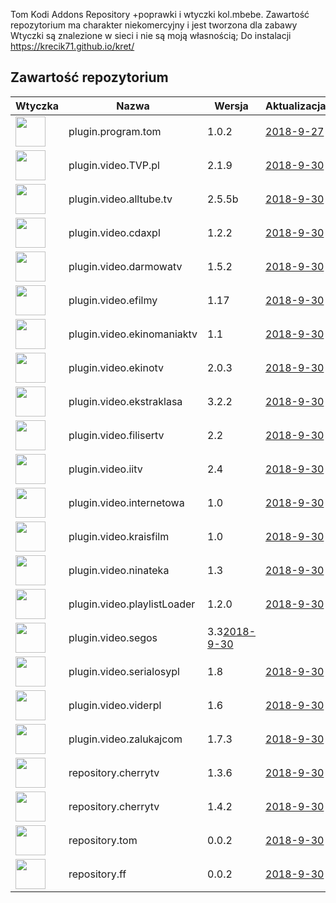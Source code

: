 
Tom Kodi Addons Repository
+poprawki i wtyczki kol.mbebe.
Zawartość repozytorium ma charakter niekomercyjny i jest tworzona dla zabawy
Wtyczki są znalezione w sieci i nie są moją własnością;
Do instalacji
https://krecik71.github.io/kret/

## Zawartość repozytorium
|Wtyczka|Nazwa|Wersja|Aktualizacja|
|---|---|---|---|
|<img src="https://raw.githubusercontent.com/krecik71/kret/master/kret/plugin.program.tom/icon.png" width="48">|plugin.program.tom|1.0.2|[2018-9-27](https://raw.githubusercontent.com/krecik71/kret/master/kret/plugin.program.tom/changelog.txt)
|<img src="https://raw.githubusercontent.com/krecik71/kret/master/kret/plugin.video.TVP.pl/icon.png" width="48">|plugin.video.TVP.pl|2.1.9|[2018-9-30](https://raw.githubusercontent.com/krecik71/kret/master/kret/plugin.video.TVP.pl/changelog.txt)
|<img src="https://raw.githubusercontent.com/krecik71/kret/master/kret/plugin.video.alltube.tv/icon.png" width="48">|plugin.video.alltube.tv|2.5.5b|[2018-9-30](https://raw.githubusercontent.com/krecik71/kret/master/kret/plugin.video.alltube.tv/changelog.txt)
|<img src="https://raw.githubusercontent.com/krecik71/kret/master/kret/plugin.video.cdaxpl/icon.png" width="48">|plugin.video.cdaxpl|1.2.2|[2018-9-30](https://raw.githubusercontent.com/krecik71/kret/master/kret/plugin.video.cdaxpl/changelog.txt)
|<img src="https://raw.githubusercontent.com/krecik71/kret/master/kret/plugin.video.darmowatv/icon.png" width="48">|plugin.video.darmowatv|1.5.2|[2018-9-30](https://raw.githubusercontent.com/krecik71/kret/master/kret/plugin.video.darmowatv/changelog.txt)
|<img src="https://raw.githubusercontent.com/krecik71/kret/master/kret/plugin.video.efilmy/icon.png" width="48">|plugin.video.efilmy|1.17|[2018-9-30](https://raw.githubusercontent.com/krecik71/kret/master/kret/plugin.video.efilmy/changelog.txt)
|<img src="https://raw.githubusercontent.com/krecik71/kret/master/kret/plugin.video.ekinomaniaktv/icon.png" width="48">|plugin.video.ekinomaniaktv|1.1|[2018-9-30](https://raw.githubusercontent.com/krecik71/kret/master/kret/plugin.video.ekinomaniaktv/changelog.txt)
|<img src="https://raw.githubusercontent.com/krecik71/kret/master/kret/plugin.video.ekinotv/icon.png" width="48">|plugin.video.ekinotv|2.0.3|[2018-9-30](https://raw.githubusercontent.com/krecik71/kret/master/kret/plugin.video.ekinotv/changelog.txt)
|<img src="https://raw.githubusercontent.com/krecik71/kret/master/kret/plugin.video.ekstraklasa/icon.png" width="48">|plugin.video.ekstraklasa|3.2.2|[2018-9-30](https://raw.githubusercontent.com/krecik71/kret/master/kret/plugin.video.ekinotv/changelog1.txt)
|<img src="https://raw.githubusercontent.com/krecik71/kret/master/kret/plugin.video.filisertv/icon.png" width="48">|plugin.video.filisertv|2.2|[2018-9-30](https://raw.githubusercontent.com/krecik71/kret/master/kret/plugin.video.filisertv/changelog.txt)
|<img src="https://raw.githubusercontent.com/krecik71/kret/master/kret/plugin.video.iitv/icon.png" width="48">|plugin.video.iitv|2.4|[2018-9-30](https://raw.githubusercontent.com/krecik71/kret/master/kret/plugin.video.iitv/changelog.txt)
|<img src="https://raw.githubusercontent.com/krecik71/kret/master/kret/plugin.video.internetowa/icon.png" width="48">|plugin.video.internetowa|1.0|[2018-9-30](https://raw.githubusercontent.com/krecik71/kret/master/kret/plugin1.video.iitv/changelog.txt)
|<img src="https://raw.githubusercontent.com/krecik71/kret/master/kret/plugin.video.kraisfilm/icon.png" width="48">|plugin.video.kraisfilm|1.0|[2018-9-30](https://raw.githubusercontent.com/krecik71/kret/master/kret/plugin.video.kraisfilm/changelog.txt)
|<img src="https://raw.githubusercontent.com/krecik71/kret/master/kret/plugin.video.ninateka/icon.png" width="48">|plugin.video.ninateka|1.3|[2018-9-30](https://raw.githubusercontent.com/krecik71/kret/master/kret/plugin.video.ninateka/changelog.txt)
|<img src="https://raw.githubusercontent.com/krecik71/kret/master/kret/plugin.video.playlistLoader/icon.png" width="48">|plugin.video.playlistLoader|1.2.0|[2018-9-30](https://github.com/krecik71/kret/blob/master/kret/plugin.video.playlistLoader/changelog.txt)
|<img src="https://raw.githubusercontent.com/krecik71/kret/master/kret/plugin.video.segos/icon.png" width="48">|plugin.video.segos|3.3[2018-9-30](https://raw.githubusercontent.com/krecik71/kret/master/kret/plugin.video.segos/changelog.txt)
|<img src="https://raw.githubusercontent.com/krecik71/kret/master/kret/plugin.video.serialosypl/icon.png" width="48">|plugin.video.serialosypl|1.8|[2018-9-30](https://raw.githubusercontent.com/krecik71/kret/master/kret/plugin.video.serialosypl/changelog.txt)
|<img src="https://raw.githubusercontent.com/krecik71/kret/master/kret/plugin.video.viderpl/icon.png" width="48">|plugin.video.viderpl|1.6|[2018-9-30](https://raw.githubusercontent.com/krecik71/kret/master/kret/plugin.video.viderpl/changelog.txt)
|<img src="https://raw.githubusercontent.com/krecik71/kret/master/kret/plugin.video.zalukajcom/icon.png" width="48">|plugin.video.zalukajcom|1.7.3|[2018-9-30](https://raw.githubusercontent.com/krecik71/kret/master/kret/plugin.video.zalukajcom/changelog.txt)
|<img src="https://raw.githubusercontent.com/krecik71/kret/master/kret/repository.cherrytv/icon.png" width="48">|repository.cherrytv|1.3.6|[2018-9-30](https://raw1.githubusercontent.com/krecik71/kret/master/kret/plugin.video.zalukajcom/changelog.txt)
|<img src="https://raw.githubusercontent.com/krecik71/kret/master/kret/repository.podpis/icon.png" width="48">|repository.cherrytv|1.4.2|[2018-9-30](https://raw1.githubusercontent.com/krecik71/kret/master/kret/repository.podpis/changelog.txt)
|<img src="https://raw.githubusercontent.com/krecik71/kret/master/kret/repository.tom/icon.png" width="48">|repository.tom|0.0.2|[2018-9-30](https://raw1.githubusercontent.com/krecik71/kret/master/kret/plugin.video.zalukajcom/changelog.txt)
|<img src="https://raw.githubusercontent.com/krecik71/kret/master/kret/repository.ff/icon.png" width="48">|repository.ff|0.0.2|[2018-9-30](https://raw1.githubusercontent.com/krecik71/kret/master/kret/plugin.video.zalukajcom/changelog.txt)
